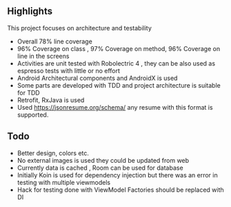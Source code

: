 

## Highlights

This project focuses on architecture and testability

* Overall 78% line coverage
* 96% Coverage on class , 97% Coverage on method, 96% Coverage on line in the screens
* Activities are unit tested with Robolectric 4 , they can be also used as espresso tests with little or no effort
* Android Architectural components and AndroidX is used
* Some parts are developed with TDD and project architecture is suitable for TDD
* Retrofit, RxJava is used
* Used https://jsonresume.org/schema/ any resume with this format is supported.

## Todo
* Better design, colors etc.
* No external images is used they could be updated from web
* Currently data is cached , Room can be used for database
* Initially Koin is used for dependency injection but there was an error in testing with multiple viewmodels
* Hack for testing done with ViewModel Factories should be replaced with DI

